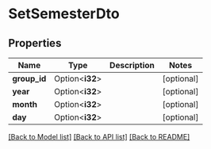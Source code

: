 # SetSemesterDto

## Properties

Name | Type | Description | Notes
------------ | ------------- | ------------- | -------------
**group_id** | Option<**i32**> |  | [optional]
**year** | Option<**i32**> |  | [optional]
**month** | Option<**i32**> |  | [optional]
**day** | Option<**i32**> |  | [optional]

[[Back to Model list]](../README.md#documentation-for-models) [[Back to API list]](../README.md#documentation-for-api-endpoints) [[Back to README]](../README.md)


